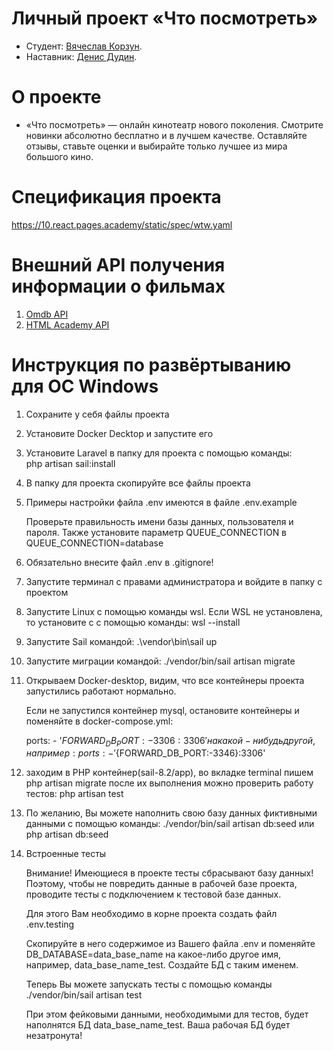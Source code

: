 # Личный проект «Что посмотреть»

* Студент: [Вячеслав Корзун](https://htmlacademy.ru/profile/id240581).
* Наставник: [Денис Дудин](https://htmlacademy.ru/profile/id112510).

# О проекте

* «Что посмотреть» — онлайн кинотеатр нового поколения. Смотрите новинки абсолютно бесплатно и в лучшем качестве. Оставляйте отзывы, ставьте оценки и выбирайте только лучшее из мира большого кино.

# Спецификация проекта

https://10.react.pages.academy/static/spec/wtw.yaml

# Внешний API получения информации о фильмах

1. [Omdb API](https://omdbapi.com/)
2. [HTML Academy API](http://guide.phpdemo.ru/api/documentation)

# Инструкция по развёртыванию для ОС Windows

1. Сохраните у себя файлы проекта  

2. Установите Docker Decktop и запустите его

3. Установите Laravel в папку для проекта с помощью команды:  
    php artisan sail:install

4. В папку для проекта скопируйте все файлы проекта

5. Примеры настройки файла .env имеются в файле .env.example

    Проверьте правильность имени базы данных, пользователя и пароля. 
    Также установите параметр QUEUE_CONNECTION в QUEUE_CONNECTION=database 

6. Обязательно внесите файл .env в .gitignore!

7. Запустите терминал с правами администратора и войдите в папку с проектом

8. Запустите Linux  с помощью команды wsl. Если WSL не установлена, то установите с с помощью команды: wsl --install

9. Запустите Sail командой: .\vendor\bin\sail up

10. Запустите миграции командой:
    ./vendor/bin/sail artisan migrate

11. Открываем Docker-desktop, видим, что все контейнеры проекта запустились работают нормально.

    Если не запустился контейнер mysql, остановите контейнеры и поменяйте в docker-compose.yml:

     ports:
            - '${FORWARD_DB_PORT:-3306}:3306'
    на какой-нибудь другой, например:
    ports:
            - '${FORWARD_DB_PORT:-3346}:3306'

12. заходим в PHP контейнер(sail-8.2/app), во вкладке terminal пишем 
    php artisan migrate
    после их выполнения можно проверить работу тестов:
    php artisan test

13. По желанию, Вы можете наполнить свою базу данных фиктивными данными с помощью команды:
    ./vendor/bin/sail artisan db:seed или php artisan db:seed

8. Встроенные тесты

    Внимание!
    Имеющиеся в проекте тесты сбрасывают базу данных!
    Поэтому, чтобы не повредить данные в рабочей базе проекта, проводите тесты с подключением к тестовой базе данных.

    Для этого Вам необходимо в корне проекта создать файл .env.testing

    Скопируйте в него содержимое из Вашего файла .env и поменяйте DB_DATABASE=data_base_name на какое-либо другое имя, например, data_base_name_test. Создайте БД с таким именем.

    Теперь Вы можете запускать тесты с помощью команды
    ./vendor/bin/sail artisan test

    При этом фейковыми данными, необходимыми для тестов, будет наполнятся БД data_base_name_test.
    Ваша рабочая БД будет незатронута!
